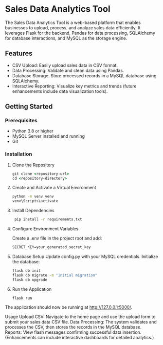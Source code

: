 # Sales Data Analytics Tool

The Sales Data Analytics Tool is a web-based platform that enables businesses to upload, process, and analyze sales data efficiently. It leverages Flask for the backend, Pandas for data processing, SQLAlchemy for database interactions, and MySQL as the storage engine.

## Features

- CSV Upload: Easily upload sales data in CSV format.
- Data Processing: Validate and clean data using Pandas.
- Database Storage: Store processed records in a MySQL database using SQLAlchemy.
- Interactive Reporting: Visualize key metrics and trends (future enhancements include data visualization tools).

## Getting Started

### Prerequisites

- Python 3.8 or higher
- MySQL Server installed and running
- Git

### Installation

1. Clone the Repository
   ```cmd
   git clone <repository-url>
   cd <repository-directory>

2. Create and Activate a Virtual Environment
   ```cmd
   python -m venv venv
   venv\Scripts\activate

3. Install Dependencies
   ```cmd
    pip install -r requirements.txt

4. Configure Environment Variables
   
   Create a .env file in the project root and add:
   ```cmd
   SECRET_KEY=your_generated_secret_key

6. Database Setup
   Update config.py with your MySQL credentials.
   Initialize the database:
   ```cmd
   flask db init
   flask db migrate -m "Initial migration"
   flask db upgrade

7. Run the Application
   ```cmd
   flask run

The application should now be running at http://127.0.0.1:5000/.

Usage
Upload CSV: Navigate to the home page and use the upload form to submit your sales data CSV file.
Data Processing: The system validates and processes the CSV, then stores the records in the MySQL database.
Reports: View flash messages confirming successful data insertion. (Enhancements can include interactive dashboards for detailed analytics.)




   

